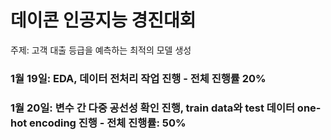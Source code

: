 # 데이콘 인공지능 경진대회
주제: 고객 대출 등급을 예측하는 최적의 모델 생성
### 1월 19일: EDA, 데이터 전처리 작업 진행 - 전체 진행률 20% 
### 1월 20일: 변수 간 다중 공선성 확인 진행, train data와 test 데이터 one-hot encoding 진행 - 전체 진행률: 50%
